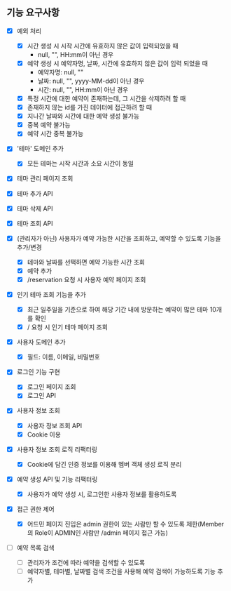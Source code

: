 ## 기능 요구사항
- [x] 예외 처리
  - [x] 시간 생성 시 시작 시간에 유효하지 않은 값이 입력되었을 때
    - null, "", HH:mm이 아닌 경우
  - [x] 예약 생성 시 예약자명, 날짜, 시간에 유효하지 않은 값이 입력 되었을 때
    - 예약자명: null, ""
    - 날짜: null, "", yyyy-MM-dd이 아닌 경우
    - 시간: null, "", HH:mm이 아닌 경우
  - [x] 특정 시간에 대한 예약이 존재하는데, 그 시간을 삭제하려 할 때
  - [x] 존재하지 않는 id를 가진 데이터에 접근하려 할 때
  - [x] 지나간 날짜와 시간에 대한 예약 생성 불가능
  - [x] 중복 예약 불가능
  - [x] 예약 시간 중복 불가능

- [x] '테마' 도메인 추가
  - [x] 모든 테마는 시작 시간과 소요 시간이 동일
- [x] 테마 관리 페이지 조회
- [x] 테마 추가 API
- [x] 테마 삭제 API
- [x] 테마 조회 API

- [x] (관리자가 아닌) 사용자가 예약 가능한 시간을 조회하고, 예약할 수 있도록 기능을 추가/변경
  - [x] 테마와 날짜를 선택하면 예약 가능한 시간 조회
  - [x] 예약 추가
  - [X] /reservation 요청 시 사용자 예약 페이지 조회
- [x] 인기 테마 조회 기능을 추가
  - [x] 최근 일주일을 기준으로 하여 해당 기간 내에 방문하는 예약이 많은 테마 10개를 확인
  - [x] / 요청 시 인기 테마 페이지 조회

- [x] 사용자 도메인 추가
  - [x] 필드: 이름, 이메일, 비밀번호
- [x] 로그인 기능 구현
  - [x] 로그인 페이지 조회
  - [x] 로그인 API
- [x] 사용자 정보 조회
  - [x] 사용자 정보 조회 API
  - [x] Cookie 이용

- [x] 사용자 정보 조회 로직 리팩터링
  - [x] Cookie에 담긴 인증 정보를 이용해 멤버 객체 생성 로직 분리
- [x] 예약 생성 API 및 기능 리팩터링
  - [x] 사용자가 예약 생성 시, 로그인한 사용자 정보를 활용하도록

- [x] 접근 권한 제어
  - [x] 어드민 페이지 진입은 admin 권한이 있는 사람만 할 수 있도록 제한(Member의 Role이 ADMIN인 사람만 /admin 페이지 접근 가능)
  
- [ ] 예약 목록 검색
  - [ ] 관리자가 조건에 따라 예약을 검색할 수 있도록
  - [ ] 예약자별, 테마별, 날짜별 검색 조건을 사용해 예약 검색이 가능하도록 기능 추가
